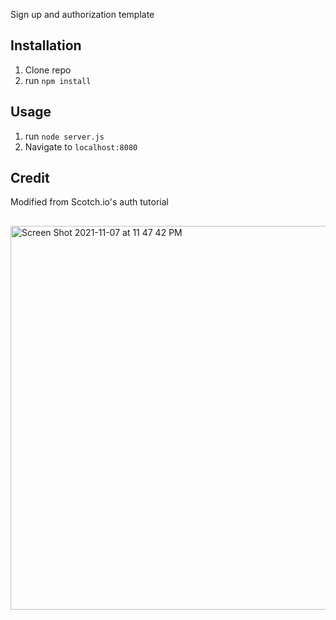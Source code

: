 Sign up and authorization template
## Installation

1. Clone repo
2. run `npm install`

## Usage

1. run `node server.js`
2. Navigate to `localhost:8080`

## Credit

Modified from Scotch.io's auth tutorial

##
<img width="614" alt="Screen Shot 2021-11-07 at 11 47 42 PM" src="https://user-images.githubusercontent.com/89674474/140685848-5c0e6ab0-c21c-4f3b-bc65-acc4dff754c6.png">
